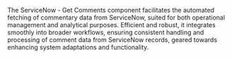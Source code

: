 The ServiceNow - Get Comments component facilitates the automated fetching of commentary data from ServiceNow, suited for both operational management and analytical purposes. Efficient and robust, it integrates smoothly into broader workflows, ensuring consistent handling and processing of comment data from ServiceNow records, geared towards enhancing system adaptations and functionality.
